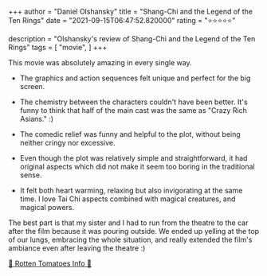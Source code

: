 +++
author = "Daniel Olshansky"
title = "Shang-Chi and the Legend of the Ten Rings"
date = "2021-09-15T06:47:52.820000"
rating = "⭐⭐⭐⭐⭐"

description = "Olshansky's review of Shang-Chi and the Legend of the Ten Rings"
tags = [
    "movie",
]
+++


This movie was absolutely amazing in every single way.

- The graphics and action sequences felt unique and perfect for the big screen.

- The chemistry between the characters couldn't have been better. It's funny to think that half of the main cast was the same as "Crazy Rich Asians." :)

- The comedic relief was funny and helpful to the plot, without being neither cringy nor excessive.

- Even though the plot was relatively simple and straightforward, it had original aspects which did not make it seem too boring in the traditional sense.

- It felt both heart warming, relaxing but also invigorating at the same time. I love Tai Chi aspects combined with magical creatures, and magical powers.

The best part is that my sister and I had to run from the theatre to the car after the film because it was pouring outside. We ended up yelling at the top of our lungs, embracing the whole situation, and really extended the film's ambiance even after leaving the theatre :)

[🍅 Rotten Tomatoes Info 🍅](https://www.rottentomatoes.com//m/shang_chi_and_the_legend_of_the_ten_rings)